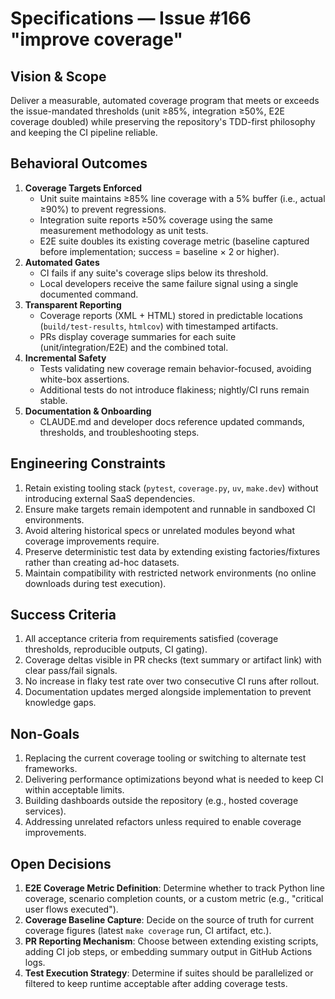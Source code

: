 <!-- markdownlint-disable MD013 -->
# Specifications — Issue #166 "improve coverage"

## Vision & Scope
Deliver a measurable, automated coverage program that meets or exceeds the issue-mandated thresholds (unit ≥85%, integration ≥50%, E2E coverage doubled) while preserving the repository's TDD-first philosophy and keeping the CI pipeline reliable.

## Behavioral Outcomes
1. **Coverage Targets Enforced**
   - Unit suite maintains ≥85% line coverage with a 5% buffer (i.e., actual ≥90%) to prevent regressions.
   - Integration suite reports ≥50% coverage using the same measurement methodology as unit tests.
   - E2E suite doubles its existing coverage metric (baseline captured before implementation; success = baseline × 2 or higher).
2. **Automated Gates**
   - CI fails if any suite's coverage slips below its threshold.
   - Local developers receive the same failure signal using a single documented command.
3. **Transparent Reporting**
   - Coverage reports (XML + HTML) stored in predictable locations (`build/test-results`, `htmlcov`) with timestamped artifacts.
   - PRs display coverage summaries for each suite (unit/integration/E2E) and the combined total.
4. **Incremental Safety**
   - Tests validating new coverage remain behavior-focused, avoiding white-box assertions.
   - Additional tests do not introduce flakiness; nightly/CI runs remain stable.
5. **Documentation & Onboarding**
   - CLAUDE.md and developer docs reference updated commands, thresholds, and troubleshooting steps.

## Engineering Constraints
1. Retain existing tooling stack (`pytest`, `coverage.py`, `uv`, `make.dev`) without introducing external SaaS dependencies.
2. Ensure make targets remain idempotent and runnable in sandboxed CI environments.
3. Avoid altering historical specs or unrelated modules beyond what coverage improvements require.
4. Preserve deterministic test data by extending existing factories/fixtures rather than creating ad-hoc datasets.
5. Maintain compatibility with restricted network environments (no online downloads during test execution).

## Success Criteria
1. All acceptance criteria from requirements satisfied (coverage thresholds, reproducible outputs, CI gating).
2. Coverage deltas visible in PR checks (text summary or artifact link) with clear pass/fail signals.
3. No increase in flaky test rate over two consecutive CI runs after rollout.
4. Documentation updates merged alongside implementation to prevent knowledge gaps.

## Non-Goals
1. Replacing the current coverage tooling or switching to alternate test frameworks.
2. Delivering performance optimizations beyond what is needed to keep CI within acceptable limits.
3. Building dashboards outside the repository (e.g., hosted coverage services).
4. Addressing unrelated refactors unless required to enable coverage improvements.

## Open Decisions
1. **E2E Coverage Metric Definition**: Determine whether to track Python line coverage, scenario completion counts, or a custom metric (e.g., "critical user flows executed").
2. **Coverage Baseline Capture**: Decide on the source of truth for current coverage figures (latest `make coverage` run, CI artifact, etc.).
3. **PR Reporting Mechanism**: Choose between extending existing scripts, adding CI job steps, or embedding summary output in GitHub Actions logs.
4. **Test Execution Strategy**: Determine if suites should be parallelized or filtered to keep runtime acceptable after adding coverage tests.

